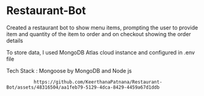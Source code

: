 # Restaurant-Bot
Created a restaurant bot to show menu items, prompting the user to provide item and quantity of the item to order and on checkout showing the order details

To store data, I used MongoDB Atlas cloud instance and configured in .env file

Tech Stack : Mongoose by MongoDB and Node js

              https://github.com/KeerthanaPatnana/Restaurant-Bot/assets/48316504/aa1feb79-5129-4dca-8429-4459a67d1ddb






